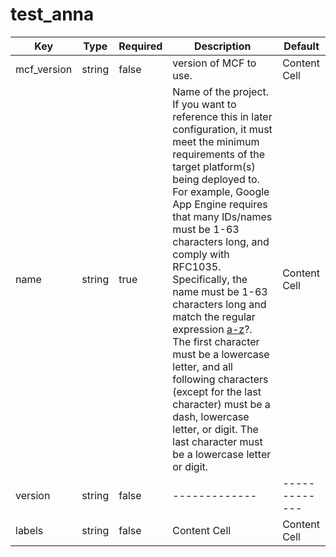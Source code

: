 # test_anna
Key  | Type | Required  | Description | Default
------------- | ------------- | ------------- | ------------- | -------------
mcf_version  | string  | false  | version of MCF to use.  | Content Cell 
name  | string  | true  | Name of the project. If you want to reference this in later configuration, it must meet the minimum requirements of the target platform(s) being deployed to. For example, Google App Engine requires that many IDs/names must be 1-63 characters long, and comply with RFC1035. Specifically, the name must be 1-63 characters long and match the regular expression [a-z]([-a-z0-9]*[a-z0-9])?. The first character must be a lowercase letter, and all following characters (except for the last character) must be a dash, lowercase letter, or digit. The last character must be a lowercase letter or digit.  | Content Cell
version | string | false | ------------- | ------------- 
labels  | string  | false  | Content Cell  | Content Cell   


